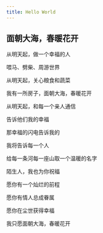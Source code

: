 ```yaml
---
title: Hello World
---
```

## 面朝大海，春暖花开

从明天起，做一个幸福的人

喂马、劈柴、周游世界

从明天起，关心粮食和蔬菜

我有一所房子，面朝大海，春暖花开



从明天起，和每一个亲人通信

告诉他们我的幸福

那幸福的闪电告诉我的

我将告诉每一个人



给每一条河每一座山取一个温暖的名字

陌生人，我也为你祝福

愿你有一个灿烂的前程

愿你有情人总成眷属

愿你在尘世获得幸福

我只愿面朝大海，春暖花开
